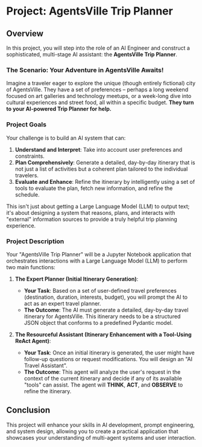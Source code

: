 # Project: AgentsVille Trip Planner

## Overview
In this project, you will step into the role of an AI Engineer and construct a sophisticated, multi-stage AI assistant: the **AgentsVille Trip Planner**.

### The Scenario: Your Adventure in AgentsVille Awaits!
Imagine a traveler eager to explore the unique (though entirely fictional) city of AgentsVille. They have a set of preferences – perhaps a long weekend focused on art galleries and technology meetups, or a week-long dive into cultural experiences and street food, all within a specific budget. **They turn to your AI-powered Trip Planner for help.**

### Project Goals
Your challenge is to build an AI system that can:
1. **Understand and Interpret**: Take into account user preferences and constraints.
2. **Plan Comprehensively**: Generate a detailed, day-by-day itinerary that is not just a list of activities but a coherent plan tailored to the individual travelers.
3. **Evaluate and Enhance**: Refine the itinerary by intelligently using a set of tools to evaluate the plan, fetch new information, and refine the schedule.

This isn't just about getting a Large Language Model (LLM) to output text; it's about designing a system that reasons, plans, and interacts with "external" information sources to provide a truly helpful trip planning experience.

### Project Description
Your "AgentsVille Trip Planner" will be a Jupyter Notebook application that orchestrates interactions with a Large Language Model (LLM) to perform two main functions:

1. **The Expert Planner (Initial Itinerary Generation)**:  
   - **Your Task**: Based on a set of user-defined travel preferences (destination, duration, interests, budget), you will prompt the AI to act as an expert travel planner.  
   - **The Outcome**: The AI must generate a detailed, day-by-day travel itinerary for AgentsVille. This itinerary needs to be a structured JSON object that conforms to a predefined Pydantic model.

2. **The Resourceful Assistant (Itinerary Enhancement with a Tool-Using ReAct Agent)**:  
   - **Your Task**: Once an initial itinerary is generated, the user might have follow-up questions or request modifications. You will design an "AI Travel Assistant".
   - **The Outcome**: This agent will analyze the user's request in the context of the current itinerary and decide if any of its available "tools" can assist. The agent will **THINK**, **ACT**, and **OBSERVE** to refine the itinerary.

## Conclusion
This project will enhance your skills in AI development, prompt engineering, and system design, allowing you to create a practical application that showcases your understanding of multi-agent systems and user interaction.

